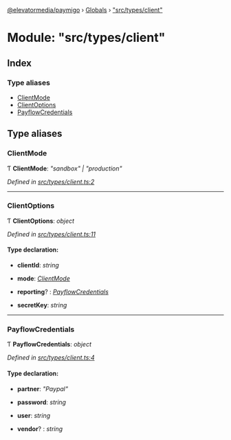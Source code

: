 [@elevatormedia/paymigo](../README.md) › [Globals](../globals.md) › ["src/types/client"](_src_types_client_.md)

# Module: "src/types/client"

## Index

### Type aliases

-   [ClientMode](_src_types_client_.md#clientmode)
-   [ClientOptions](_src_types_client_.md#clientoptions)
-   [PayflowCredentials](_src_types_client_.md#payflowcredentials)

## Type aliases

### ClientMode

Ƭ **ClientMode**: _"sandbox" | "production"_

_Defined in [src/types/client.ts:2](https://github.com/ELEVATORmedia/paymigo/blob/32caaa6/src/types/client.ts#L2)_

---

### ClientOptions

Ƭ **ClientOptions**: _object_

_Defined in [src/types/client.ts:11](https://github.com/ELEVATORmedia/paymigo/blob/32caaa6/src/types/client.ts#L11)_

#### Type declaration:

-   **clientId**: _string_

-   **mode**: _[ClientMode](_src_types_client_.md#clientmode)_

-   **reporting**? : _[PayflowCredentials](_src_types_client_.md#payflowcredentials)_

-   **secretKey**: _string_

---

### PayflowCredentials

Ƭ **PayflowCredentials**: _object_

_Defined in [src/types/client.ts:4](https://github.com/ELEVATORmedia/paymigo/blob/32caaa6/src/types/client.ts#L4)_

#### Type declaration:

-   **partner**: _"Paypal"_

-   **password**: _string_

-   **user**: _string_

-   **vendor**? : _string_
